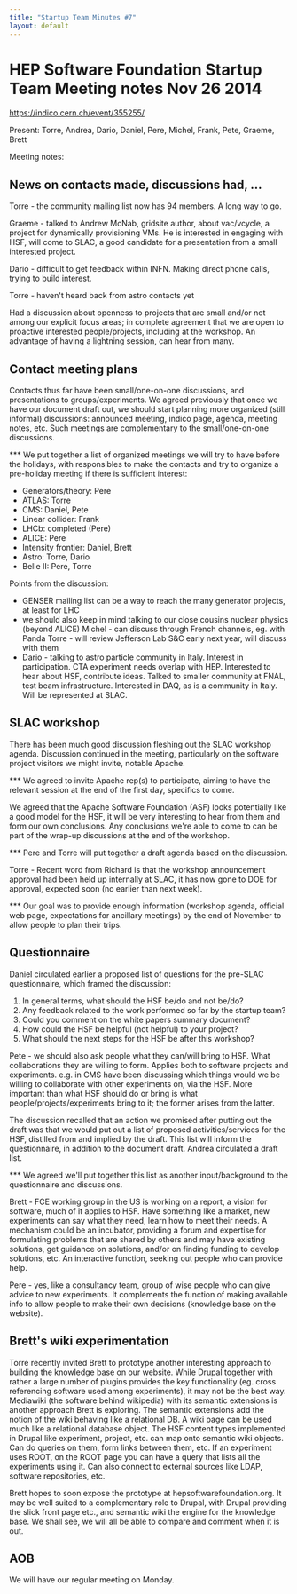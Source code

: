 ```yaml
---
title: "Startup Team Minutes #7"
layout: default
---
```


# HEP Software Foundation Startup Team Meeting notes Nov 26 2014

https://indico.cern.ch/event/355255/

Present: Torre, Andrea, Dario, Daniel, Pere, Michel, Frank, Pete, Graeme, Brett

Meeting notes:


## News on contacts made, discussions had, ...

Torre - the community mailing list now has 94 members. A long way to go.

Graeme - talked to Andrew McNab, gridsite author, about vac/vcycle, a project for dynamically provisioning VMs. He is interested in engaging with HSF, will come to SLAC, a good candidate for a presentation from a small interested project.

Dario - difficult to get feedback within INFN. Making direct phone calls, trying to build interest.

Torre - haven't heard back from astro contacts yet

Had a discussion about openness to projects that are small and/or not among our explicit focus areas; in complete agreement that we are open to proactive interested people/projects, including at the workshop. An advantage of having a lightning session, can hear from many.

## Contact meeting plans

Contacts thus far have been small/one-on-one discussions, and presentations to groups/experiments. We agreed previously that once we have our document draft out, we should start planning more organized (still informal) discussions: announced meeting, indico page, agenda, meeting notes, etc. Such meetings are complementary to the small/one-on-one discussions.

*** We put together a list of organized meetings we will try to have before the holidays, with responsibles to make the contacts and try to organize a pre-holiday meeting if there is sufficient interest:

 - Generators/theory: Pere
 - ATLAS: Torre
 - CMS: Daniel, Pete
 - Linear collider: Frank
 - LHCb: completed (Pere)
 - ALICE: Pere
 - Intensity frontier: Daniel, Brett
 - Astro: Torre, Dario
 - Belle II: Pere, Torre

Points from the discussion:
- GENSER mailing list can be a way to reach the many generator projects, at least for LHC
- we should also keep in mind talking to our close cousins nuclear physics (beyond ALICE)
    Michel - can discuss through French channels, eg. with Panda
    Torre - will review Jefferson Lab S&C early next year, will discuss with them
- Dario - talking to astro particle community in Italy. Interest in participation. CTA experiment needs overlap with HEP. Interested to hear about HSF, contribute ideas. Talked to smaller community at FNAL, test beam infrastructure. Interested in DAQ, as is a community in Italy. Will be represented at SLAC.

## SLAC workshop

There has been much good discussion fleshing out the SLAC workshop agenda. Discussion continued in the meeting, particularly on the software project visitors we might invite, notable Apache.

*** We agreed to invite Apache rep(s) to participate, aiming to have the relevant session at the end of the first day, specifics to come.

We agreed that the Apache Software Foundation (ASF) looks potentially like a good model for the HSF, it will be very interesting to hear from them and form our own conclusions. Any conclusions we're able to come to can be part of the wrap-up discussions at the end of the workshop.

*** Pere and Torre will put together a draft agenda based on the discussion.

Torre - Recent word from Richard is that the workshop announcement approval had been held up internally at SLAC, it has now gone to DOE for approval, expected soon (no earlier than next week).

*** Our goal was to provide enough information (workshop agenda, official web page, expectations for ancillary meetings) by the end of November to allow people to plan their trips.

## Questionnaire

Daniel circulated earlier a proposed list of questions for the pre-SLAC questionnaire, which framed the discussion:

 1. In general terms, what should the HSF be/do and not be/do?
 2. Any feedback related to the work performed so far by the startup team?
 3. Could you comment on the white papers summary document?
 4. How could the HSF be helpful (not helpful) to your project?
 5. What should the next steps for the HSF be after this workshop?

Pete - we should also ask people what they can/will bring to HSF. What collaborations they are willing to form.
Applies both to software projects and experiments. e.g. in CMS have been discussing which things would we be willing to collaborate with other experiments on, via the HSF. More important than what HSF should do or bring is what people/projects/experiments bring to it; the former arises from the latter.

The discussion recalled that an action we promised after putting out the draft was that we would put out a list of proposed activities/services for the HSF, distilled from and implied by the draft. This list will inform the questionnaire, in addition to the document draft. Andrea circulated a draft list.

*** We agreed we'll put together this list as another input/background to the questionnaire and discussions.

Brett - FCE working group in the US is working on a report, a vision for software, much of it applies to HSF. Have something like a market, new experiments can say what they need, learn how to meet their needs. A mechanism could be an incubator, providing a forum and expertise for formulating problems that are shared by others and may have existing solutions, get guidance on solutions, and/or on finding funding to develop solutions, etc. An interactive function, seeking out people who can provide help.

Pere - yes, like a consultancy team, group of wise people who can give advice to new experiments. It complements the function of making available info to allow people to make their own decisions (knowledge base on the website).

## Brett's wiki experimentation

Torre recently invited Brett to prototype another interesting approach to building the knowledge base on our website. While Drupal together with rather a large number of plugins provides the key functionality (eg. cross referencing software used among experiments), it may not be the best way. Mediawiki (the software behind wikipedia) with its semantic extensions is another approach Brett is exploring. The semantic extensions add the notion of the wiki behaving like a relational DB. A wiki page can be used much like a relational database object. The HSF content types implemented in Drupal like experiment, project, etc. can map onto semantic wiki objects. Can do queries on them, form links between them, etc. If an experiment uses ROOT, on the ROOT page you can have a query that lists all the experiments using it.
Can also connect to external sources like LDAP, software repositories, etc.

Brett hopes to soon expose the prototype at hepsoftwarefoundation.org. It may be well suited to a complementary role to Drupal, with Drupal providing the slick front page etc., and semantic wiki the engine for the knowledge base. We shall see, we will all be able to compare and comment when it is out.

## AOB

We will have our regular meeting on Monday.
